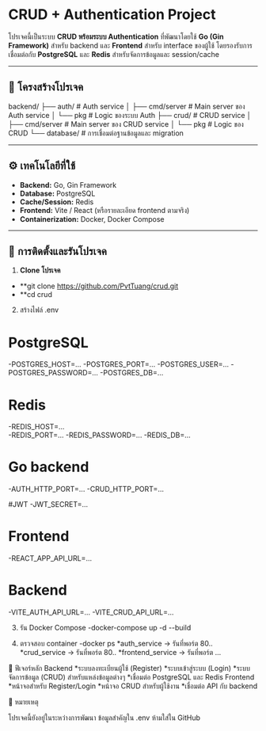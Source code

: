 # CRUD + Authentication Project

โปรเจคนี้เป็นระบบ **CRUD พร้อมระบบ Authentication** ที่พัฒนาโดยใช้ **Go (Gin Framework)** สำหรับ backend และ **Frontend** สำหรับ interface ของผู้ใช้ โดยรองรับการเชื่อมต่อกับ **PostgreSQL** และ **Redis** สำหรับจัดการข้อมูลและ session/cache

---

## 📂 โครงสร้างโปรเจค

backend/
├── auth/ # Auth service
│ ├── cmd/server # Main server ของ Auth service
│ └── pkg # Logic ของระบบ Auth
├── crud/ # CRUD service
│ ├── cmd/server # Main server ของ CRUD service
│ └── pkg # Logic ของ CRUD
└── database/ # การเชื่อมต่อฐานข้อมูลและ migration

---

## ⚙️ เทคโนโลยีที่ใช้

- **Backend:** Go, Gin Framework
- **Database:** PostgreSQL
- **Cache/Session:** Redis
- **Frontend:** Vite / React (หรือรายละเอียด frontend ตามจริง)
- **Containerization:** Docker, Docker Compose

---

## 🚀 การติดตั้งและรันโปรเจค

1. **Clone โปรเจค**
- **git clone https://github.com/PvtTuang/crud.git
- **cd crud

2. สร้างไฟล์ .env
# PostgreSQL
-POSTGRES_HOST=...
-POSTGRES_PORT=...
-POSTGRES_USER=...
-POSTGRES_PASSWORD=...
-POSTGRES_DB=...

# Redis
-REDIS_HOST=...     
-REDIS_PORT=...
-REDIS_PASSWORD=...
-REDIS_DB=...

# Go backend
-AUTH_HTTP_PORT=...
-CRUD_HTTP_PORT=...

#JWT
-JWT_SECRET=...

# Frontend
-REACT_APP_API_URL=...

# Backend
-VITE_AUTH_API_URL=...
-VITE_CRUD_API_URL=...

3. รัน Docker Compose
-docker-compose up -d --build

4. ตรวจสอบ container
-docker ps
*auth_service → รันที่พอร์ต 80..
*crud_service → รันที่พอร์ต 80..
*frontend_service → รันที่พอร์ต ...

🔧 ฟีเจอร์หลัก
Backend
*ระบบลงทะเบียนผู้ใช้ (Register)
*ระบบเข้าสู่ระบบ (Login)
*ระบบจัดการข้อมูล (CRUD) สำหรับแหล่งข้อมูลต่างๆ
*เชื่อมต่อ PostgreSQL และ Redis
Frontend
*หน้าจอสำหรับ Register/Login
*หน้าจอ CRUD สำหรับผู้ใช้งาน
*เชื่อมต่อ API กับ backend

📝 หมายเหตุ

โปรเจคนี้ยังอยู่ในระหว่างการพัฒนา
ข้อมูลสำคัญใน .env ห้ามใส่ใน GitHub
